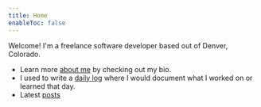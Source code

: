 ```yaml
---
title: Home
enableToc: false
---
```


Welcome! I'm a freelance software developer based out of Denver, Colorado.

- Learn more [about me](about/index.md) by checking out my bio.
- I used to write a [daily log](daily/index.md) where I would document what I worked on or learned that day.
- Latest [posts](posts/_index.md)